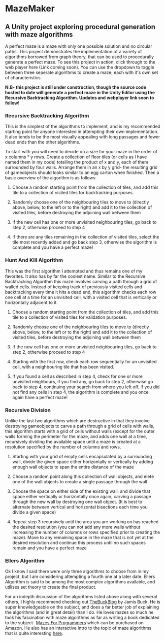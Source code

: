 # MazeMaker
## A Unity project exploring procedural generation with maze algorithms

A perfect maze is a maze with only one possible solution and no circular paths. This project demonstrates the implementation of a variety 
of algorithms borrowed from graph theory, that can be used to procedurally generate a perfect maze. To see this project in action, click
through to the web player here (Link coming soon). You can use the dropdown to toggle between three seperate algorithms to create a maze,
each with it's own set of characteristics. 

**N.B- this project is still under construction, though the source code hosted to date will
generate a perfect maze in the Unity Editor using the Recursive Backtracking Algorithm. Updates and webplayer link soon to follow!**

### Recursive Backtracking Algorithm
This is the simplest of the algorithms to implement, and is my recommended starting point for anyone interested in attempting their own
implementation. It also tends to be the most visually appealing with long passages and fewer dead ends than the other algorithms. 

To start with you will need to decide on a size for your maze in the order of x columns * y rows. Create a collection of floor tiles (or cells as I have named them in my code) totalling the product of x and y, each of them surrounded by four walls. Arrange them in an x by y grid- the resulting grid of gameobjects should looks similar to an egg carton when finished. Then a basic overview of the algorithm is as follows:

1. Choose a random starting point from the collection of tiles, and add this tile to a collection of visited tiles for backtracking 
purposes.

2. Randomly choose one of the neighbouring tiles to move to (directly above, below, to the left or to the right) and add it to the 
collection of visited tiles, before destroying the adjoining wall between them

3. If the new cell has one or more unvisited neighbouring tiles, go back to step 2, otherwise proceed to step 4

4. If there are any tiles remaining in the collection of visited tiles, select the tile most recently added and go back step 3, otherwise
the algorithm is complete and you have a perfect maze!


### Hunt And Kill Algorithm
This was the first algorithm I attempted and thus remains one of my favorites. It also has by far the coolest name. Similar to the 
Recursive Backtracking Algorithm this maze involves carving a path through a grid of walled cells. Instead of keeping track of previously
visited cells and backtracking every time it hits a dead end, this algorithm checks each row one cell at a time for an unvisited cell, 
with a visited cell that is vertically or horizontally adjacent to it.

1. Choose a random starting point from the collection of tiles, and add this tile to a collection of visited tiles for validation 
purposes.

2. Randomly choose one of the neighbouring tiles to move to (directly above, below, to the left or to the right) and add it to the 
collection of visited tiles, before destroying the adjoining wall between them

3. If the new cell has one or more unvisited neighbouring tiles, go back to step 2, otherwise proceed to step 4

4. Starting with the first row, check each row sequentially for an unvisited cell, with a neighbouring tile that has been visited. 

5. If you found a cell as described in step 4, check for one or more unvisited neighbours, if you find any, go back to step 2, otherwise
go back to step 4, continuing your search from where you left off. If you did not find any cells in step 4, the algorithm is complete
and you once again have a perfect maze!

### Recursive Division
Unlike the last two algorithms which are destructive in that they involve destroying gameobjects to carve a path through a grid of cells
with walls, this algorithm starts with a grid of cells without walls (except for the outer walls forming the perimeter for the maze, and
adds one wall at a time, recursively dividing the available space until a maze is created at a resolution specified by the number of
columns and rows.

1. Starting with your grid of empty cells encapsulated by a surrounding wall, divide the given space either horizontally or vertically
by adding enough wall objects to span the entire distance of the maze

2. Choose a random point along this collection of wall objects, and elete one of the wall objects to create a single passage through the wall

3. Choose the space on either side of the existing wall, and divide that space either vertically or horizontally once again, carving a passage through the new wall by destroying one wall object. (It is best to alternate between vertical and horizontal bisections each time you divide a given space)

4. Repeat step 3 recursively until the area you are working on has reached the desired resolution (you can not add any more walls 
without increasing the number of columns or rows specified prior to creating the maze). Move to any remaining space in the maze that is
not yet at the desired resolution and continue this process until no such spaces remain and you have a perfect maze


### Ellers Algorithm
Ok I know I said there were only three algorithms to choose from in my project, but I am considering attempting a fourth one at a later 
date. Ellers Algorithm is said to be among the most complex algorithms available, and utilises set theory to create the final product.

For an indepth discussion of the algorithms listed above along with several others, I highly recommend checking out [TheBuckBlog](http://weblog.jamisbuck.org/2011/1/12/maze-generation-recursive-division-algorithm)
by Jamis Buck. He is super knowledgeable on the subject, and does a far better job of explaining the algorithms (and in great detail)
than I do. He loves mazes so much he took his fascination with maze algorithms as far as writing a book dedicated to the subject- 
[Mazes For Programmers](http://www.mazesforprogrammers.com/) which can be purchased on Amazon. He also has an interactive intro to the
topic of maze algorithms that is quite interesting [here](http://jamisbuck.org/presentations/rubyconf2011/#title-page).
